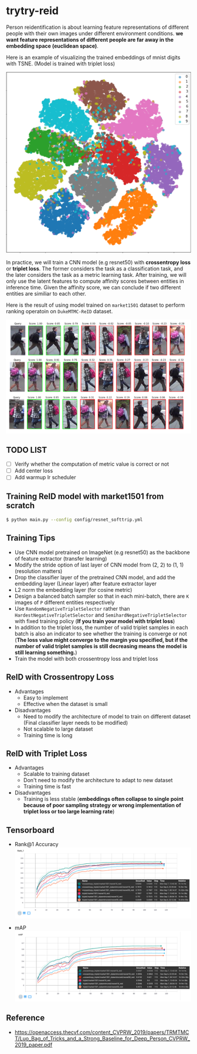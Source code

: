 # trytry-reid

Person reidentification is about learning feature representations of different people with their own images under different environment conditions. **we want feature representations of different people are far away in the embedding space (euclidean space)**.

Here is an example of visualizing the trained embeddings of mnist digits with TSNE. (Model is trained with triplet loss)

![embedding.png](imgs/embedding.png)

In practice, we will train a CNN model (e.g resnet50) with **crossentropy loss** or **triplet loss**. The former considers the task as a classification task, and the later considers the task as a metric learning task. After training, we will only use the latent features to compute affinity scores between entities in inference time. Given the affinity score, we can conclude if two different entities are similiar to each other.

Here is the result of using model trained on `market1501` dataset to perform ranking operatoin on `DukeMTMC-ReID` dataset.

![ranking.png](imgs/ranking.png)


## TODO LIST
- [ ] Verify whether the computation of metric value is correct or not
- [ ] Add center loss
- [ ] Add warmup lr scheduler

## Training ReID model with market1501 from scratch
```bash
$ python main.py --config config/resnet_softtrip.yml
```

## Training Tips
- Use CNN model pretrained on ImageNet (e.g resnet50) as the backbone of feature extractor (transfer learning)
- Modify the stride option of last layer of CNN model from (2, 2) to (1, 1) (resolution matters)
- Drop the classifier layer of the pretrained CNN model, and add the embedding layer (Linear layer) after feature extractor layer
- L2 norm the embedding layer (for cosine metric)
- Design a balanced batch sampler so that in each mini-batch, there are `K` images of `P` different entities respectively
- Use `RandomNegativeTripletSelector` rather than `HardestNegativeTripletSelector` and `SemihardNegativeTripletSelector` with fixed training policy (**If you train your model with triplet loss**)
- In addition to the triplet loss, the number of valid triplet samples in each batch is also an indicator to see whether the training is converge or not (**The loss value might converge to the margin you specified, but if the number of valid triplet samples is still decreasing means the model is still learning something.**)
- Train the model with both crossentropy loss and triplet loss

## ReID with Crossentropy Loss
- Advantages
    - Easy to implement
    - Effective when the dataset is small
- Disadvantages
    - Need to modify the architecture of model to train on different dataset (Final classifier layer needs to be modified)
    - Not scalable to large dataset
    - Training time is long

## ReID with Triplet Loss
- Advantages
    - Scalable to training dataset
    - Don't need to modify the architecture to adapt to new dataset
    - Training time is fast
- Disadvantages
    - Training is less stable (**embeddings often collapse to single point because of poor sampling strategy or wrong implementation of triplet loss or too large learning rate**)

## Tensorboard
- Rank@1 Accuracy
![rank1.png](imgs/rank1.png)

- mAP
![map.png](imgs/map.png)

## Reference
- https://openaccess.thecvf.com/content_CVPRW_2019/papers/TRMTMCT/Luo_Bag_of_Tricks_and_a_Strong_Baseline_for_Deep_Person_CVPRW_2019_paper.pdf

